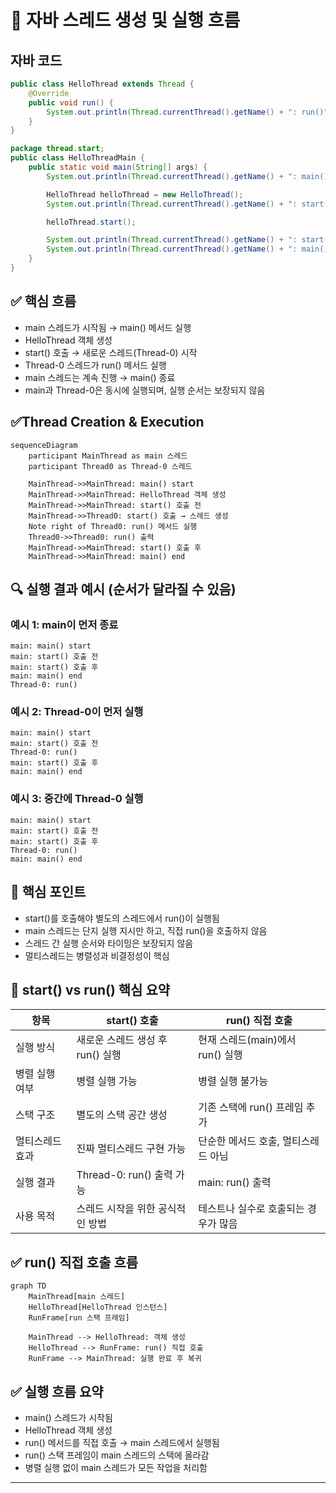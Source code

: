 # 🧠 자바 스레드 생성 및 실행 흐름

## 자바 코드
```java
public class HelloThread extends Thread {
    @Override
    public void run() {
        System.out.println(Thread.currentThread().getName() + ": run()");
    }
}
```
```java
package thread.start;
public class HelloThreadMain {
    public static void main(String[] args) {
        System.out.println(Thread.currentThread().getName() + ": main() start");

        HelloThread helloThread = new HelloThread();
        System.out.println(Thread.currentThread().getName() + ": start() 호출 전");

        helloThread.start();

        System.out.println(Thread.currentThread().getName() + ": start() 호출 후");
        System.out.println(Thread.currentThread().getName() + ": main() end");
    }
}
```

## ✅ 핵심 흐름
- main 스레드가 시작됨 → main() 메서드 실행
- HelloThread 객체 생성
- start() 호출 → 새로운 스레드(Thread-0) 시작
- Thread-0 스레드가 run() 메서드 실행
- main 스레드는 계속 진행 → main() 종료
- main과 Thread-0은 동시에 실행되며, 실행 순서는 보장되지 않음

## ✅Thread Creation & Execution
```mermaid
sequenceDiagram
    participant MainThread as main 스레드
    participant Thread0 as Thread-0 스레드

    MainThread->>MainThread: main() start
    MainThread->>MainThread: HelloThread 객체 생성
    MainThread->>MainThread: start() 호출 전
    MainThread->>Thread0: start() 호출 → 스레드 생성
    Note right of Thread0: run() 메서드 실행
    Thread0->>Thread0: run() 출력
    MainThread->>MainThread: start() 호출 후
    MainThread->>MainThread: main() end
```


## 🔍 실행 결과 예시 (순서가 달라질 수 있음)
### 예시 1: main이 먼저 종료
```
main: main() start  
main: start() 호출 전  
main: start() 호출 후  
main: main() end  
Thread-0: run()
```

### 예시 2: Thread-0이 먼저 실행
```
main: main() start  
main: start() 호출 전  
Thread-0: run()  
main: start() 호출 후  
main: main() end
```

### 예시 3: 중간에 Thread-0 실행
```
main: main() start  
main: start() 호출 전  
main: start() 호출 후  
Thread-0: run()  
main: main() end
```

## 📌 핵심 포인트
- start()를 호출해야 별도의 스레드에서 run()이 실행됨
- main 스레드는 단지 실행 지시만 하고, 직접 run()을 호출하지 않음
- 스레드 간 실행 순서와 타이밍은 보장되지 않음
- 멀티스레드는 병렬성과 비결정성이 핵심


## 🧠 start() vs run() 핵심 요약

| 항목                  | start() 호출                          | run() 직접 호출                          |
|-----------------------|----------------------------------------|------------------------------------------|
| 실행 방식             | 새로운 스레드 생성 후 run() 실행       | 현재 스레드(main)에서 run() 실행         |
| 병렬 실행 여부        | 병렬 실행 가능                         | 병렬 실행 불가능                         |
| 스택 구조             | 별도의 스택 공간 생성                  | 기존 스택에 run() 프레임 추가            |
| 멀티스레드 효과       | 진짜 멀티스레드 구현 가능              | 단순한 메서드 호출, 멀티스레드 아님      |
| 실행 결과             | Thread-0: run() 출력 가능              | main: run() 출력                         |
| 사용 목적             | 스레드 시작을 위한 공식적인 방법       | 테스트나 실수로 호출되는 경우가 많음     |

## ✅ run() 직접 호출 흐름
```mermaid
graph TD
    MainThread[main 스레드]
    HelloThread[HelloThread 인스턴스]
    RunFrame[run 스택 프레임]

    MainThread --> HelloThread: 객체 생성
    HelloThread --> RunFrame: run() 직접 호출
    RunFrame --> MainThread: 실행 완료 후 복귀
```

## ✅ 실행 흐름 요약
- main() 스레드가 시작됨
- HelloThread 객체 생성
- run() 메서드를 직접 호출 → main 스레드에서 실행됨
- run() 스택 프레임이 main 스레드의 스택에 올라감
- 병렬 실행 없이 main 스레드가 모든 작업을 처리함

---
